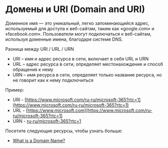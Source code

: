 # Домены и URI (Domain and URI)

Доменное имя — это уникальный, легко запоминающийся адрес, используемый для доступа к веб-сайтам, таким как «google.com» и «facebook.com». Пользователи могут подключаться к веб-сайтам, используя доменные имена, благодаря системе DNS.

Разница между URI / URL / URN

* URI – имя и адрес ресурса в сети, включает в себя URL и URN
* URL – адрес ресурса в сети, определяет местонахождение и способ обращения к нему
* URN – имя ресурса в сети, определяет только название ресурса, но не говорит как к нему подключиться

Пример:

* URI - [https://www.microsoft.com/ru-ru/microsoft-365?rtc=1](https://www.microsoft.com/ru-ru/microsoft-365?rtc=1)
* URL - [https://www.microsoft.com](https://www.microsoft.com/ru-ru/microsoft-365?rtc=1)
* URN - [ru-ru/microsoft-365?rtc=1](https://www.microsoft.com/ru-ru/microsoft-365?rtc=1)

Посетите следующие ресурсы, чтобы узнать больше:

* [What is a Domain Name?](https://developer.mozilla.org/en-US/docs/Learn/Common\_questions/Web\_mechanics/What\_is\_a\_domain\_name)
